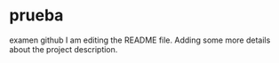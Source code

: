 # prueba
examen github
I am editing the README file. Adding some more details about the project description.

